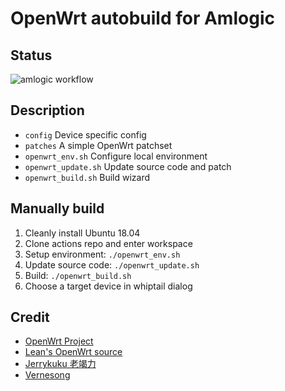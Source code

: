 # OpenWrt autobuild for Amlogic

## Status

![amlogic workflow](https://github.com/chencaidy/openwrt-actions/actions/workflows/amlogic.yml/badge.svg)

## Description

* `config` Device specific config
* `patches` A simple OpenWrt patchset
* `openwrt_env.sh` Configure local environment
* `openwrt_update.sh` Update source code and patch
* `openwrt_build.sh` Build wizard

## Manually build

1. Cleanly install Ubuntu 18.04
2. Clone actions repo and enter workspace
3. Setup environment: `./openwrt_env.sh`
4. Update source code: `./openwrt_update.sh`
5. Build: `./openwrt_build.sh`
6. Choose a target device in whiptail dialog

## Credit

* [OpenWrt Project](https://github.com/openwrt/openwrt)
* [Lean's OpenWrt source](https://github.com/coolsnowwolf/lede)
* [Jerrykuku 老竭力](https://github.com/jerrykuku)
* [Vernesong](https://github.com/vernesong)
